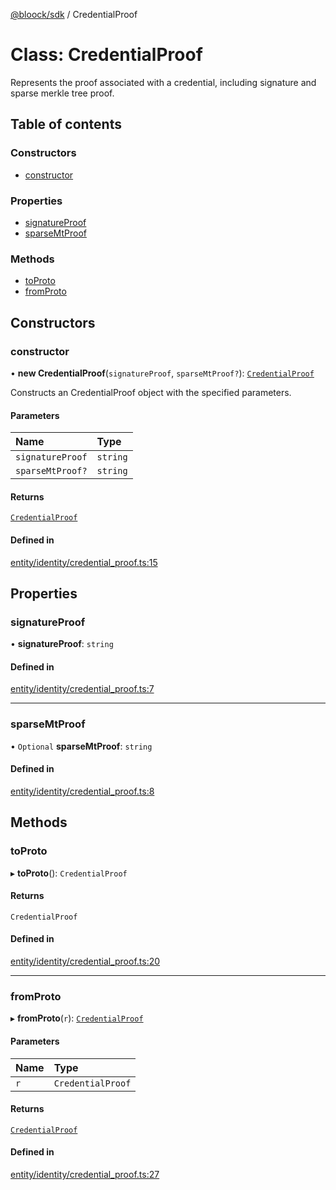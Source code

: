 [@bloock/sdk](../index.md) / CredentialProof

# Class: CredentialProof

Represents the proof associated with a credential, including signature and sparse merkle tree proof.

## Table of contents

### Constructors

- [constructor](CredentialProof.md#constructor)

### Properties

- [signatureProof](CredentialProof.md#signatureproof)
- [sparseMtProof](CredentialProof.md#sparsemtproof)

### Methods

- [toProto](CredentialProof.md#toproto)
- [fromProto](CredentialProof.md#fromproto)

## Constructors

### constructor

• **new CredentialProof**(`signatureProof`, `sparseMtProof?`): [`CredentialProof`](CredentialProof.md)

Constructs an CredentialProof object with the specified parameters.

#### Parameters

| Name | Type |
| :------ | :------ |
| `signatureProof` | `string` |
| `sparseMtProof?` | `string` |

#### Returns

[`CredentialProof`](CredentialProof.md)

#### Defined in

[entity/identity/credential_proof.ts:15](https://github.com/bloock/bloock-sdk/blob/bcb68de/languages/js/src/entity/identity/credential_proof.ts#L15)

## Properties

### signatureProof

• **signatureProof**: `string`

#### Defined in

[entity/identity/credential_proof.ts:7](https://github.com/bloock/bloock-sdk/blob/bcb68de/languages/js/src/entity/identity/credential_proof.ts#L7)

___

### sparseMtProof

• `Optional` **sparseMtProof**: `string`

#### Defined in

[entity/identity/credential_proof.ts:8](https://github.com/bloock/bloock-sdk/blob/bcb68de/languages/js/src/entity/identity/credential_proof.ts#L8)

## Methods

### toProto

▸ **toProto**(): `CredentialProof`

#### Returns

`CredentialProof`

#### Defined in

[entity/identity/credential_proof.ts:20](https://github.com/bloock/bloock-sdk/blob/bcb68de/languages/js/src/entity/identity/credential_proof.ts#L20)

___

### fromProto

▸ **fromProto**(`r`): [`CredentialProof`](CredentialProof.md)

#### Parameters

| Name | Type |
| :------ | :------ |
| `r` | `CredentialProof` |

#### Returns

[`CredentialProof`](CredentialProof.md)

#### Defined in

[entity/identity/credential_proof.ts:27](https://github.com/bloock/bloock-sdk/blob/bcb68de/languages/js/src/entity/identity/credential_proof.ts#L27)
